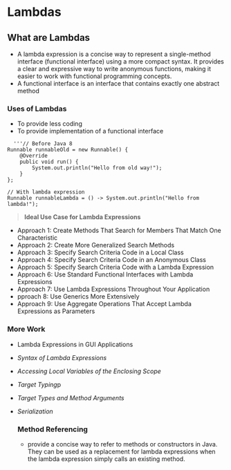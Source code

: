 # Lambdas
## What are Lambdas
- A lambda expression is a concise way to represent a single-method interface (functional interface) using a more compact syntax. It provides a clear and expressive way to write anonymous functions, making it easier to work with functional programming concepts.
- A functional interface is an interface that contains exactly one abstract method

### Uses of Lambdas
- To provide less coding
- To provide implementation of a functional interface
```...Example of functional interface...
  '''// Before Java 8
Runnable runnableOld = new Runnable() {
    @Override
    public void run() {
        System.out.println("Hello from old way!");
    }
};

// With lambda expression
Runnable runnableLambda = () -> System.out.println("Hello from lambda!");

```


> **Ideal Use Case for Lambda Expressions**
- Approach 1: Create Methods That Search for Members That Match One Characteristic
- Approach 2: Create More Generalized Search Methods
- Approach 3: Specify Search Criteria Code in a Local Class
- Approach 4: Specify Search Criteria Code in an Anonymous Class
- Approach 5: Specify Search Criteria Code with a Lambda Expression
- Approach 6: Use Standard Functional Interfaces with Lambda Expressions
- Approach 7: Use Lambda Expressions Throughout Your Application
- pproach 8: Use Generics More Extensively
- Approach 9: Use Aggregate Operations That Accept Lambda Expressions as Parameters

### More Work
- Lambda Expressions in GUI Applications
- *Syntax of Lambda Expressions*
- *Accessing Local Variables of the Enclosing Scope*
- *Target Typing*p
- *Target Types and Method Arguments*
- *Serialization*

  ### Method Referencing
  - provide a concise way to refer to methods or constructors in Java. They can be used as a replacement for lambda expressions when the lambda expression simply calls an existing method.